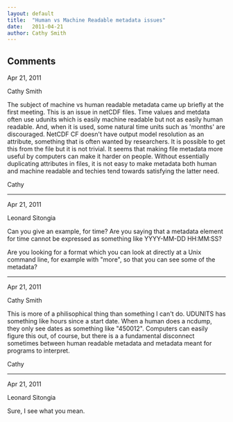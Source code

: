 ```yaml
---
layout: default
title:  "Human vs Machine Readable metadata issues"
date:   2011-04-21
author: Cathy Smith
--- 
```


Comments
--------

Apr 21, 2011

Cathy Smith

The subject of machine vs human readable metadata came up briefly at the first meeting. This is an issue in netCDF files. Time values and metdata often use udunits which is easily machine readable but not as easily human readable. And, when it is used, some natural time units such as 'months' are discouraged. NetCDF CF doesn't have output model resolution as an attribute, something that is often wanted by researchers. It is possible to get this from the file but it is not trivial. It seems that making file metadata more useful by computers can make it harder on people. Without essentially duplicating attributes in files, it is not easy to make metadata both human and machine readable and techies tend towards satisfying the latter need.

Cathy

----------------------

Apr 21, 2011

Leonard Sitongia

Can you give an example, for time?  Are you saying that a metadata element for time cannot be expressed as something like YYYY-MM-DD HH:MM:SS?

Are you looking for a format which you can look at directly at a Unix command line, for example with "more", so that you can see some of the metadata?

------------------------

Apr 21, 2011

Cathy Smith

This is more of a philisophical thing than something I can't do. UDUNITS has something like hours since a start date. When a human does a ncdump, they only see dates as something like "450012". Computers can easily figure this out, of course, but there is a a fundamental disconnect sometimes between human readable metadata and metadata meant for programs to interpret.

Cathy

--------------------------

Apr 21, 2011

Leonard Sitongia

Sure, I see what you mean.